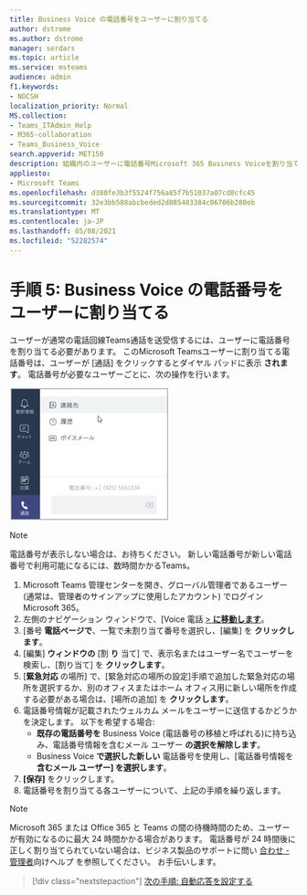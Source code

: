 ```yaml
---
title: Business Voice の電話番号をユーザーに割り当てる
author: dstrome
ms.author: dstrome
manager: serdars
ms.topic: article
ms.service: msteams
audience: admin
f1.keywords:
- NOCSH
localization_priority: Normal
MS.collection:
- Teams_ITAdmin_Help
- M365-collaboration
- Teams_Business_Voice
search.appverid: MET150
description: 組織内のユーザーに電話番号Microsoft 365 Business Voiceを割り当てる方法について学習します。
appliesto:
- Microsoft Teams
ms.openlocfilehash: d380fe3b3f5524f756a85f7b51037a07cd8cfc45
ms.sourcegitcommit: 32e3bb588abcbeded2d885483384c06706b280eb
ms.translationtype: MT
ms.contentlocale: ja-JP
ms.lasthandoff: 05/08/2021
ms.locfileid: "52282574"
---
```

# <a name="step-5-assign-business-voice-phone-numbers-to-your-users"></a>手順 5: Business Voice の電話番号をユーザーに割り当てる

ユーザーが通常の電話回線Teams通話を送受信するには、ユーザーに電話番号を割り当てる必要があります。 このMicrosoft Teamsユーザーに割り当てる電話番号は、ユーザーが [通話] をクリックするとダイヤル パッドに表示 **されます**。 電話番号が必要なユーザーごとに、次の操作を行います。

![ユーザーの電話番号が [Teams] に表示されます。](../media/teams-phone-number.png)

> [!NOTE]
> 電話番号が表示しない場合は、お待ちください。 新しい電話番号が新しい電話番号で利用可能になるには、数時間かかるTeams。

1. Microsoft Teams 管理センターを開き、グローバル管理者であるユーザー (通常は、管理者のサインアップに使用したアカウント) でログインMicrosoft 365。
1. 左側のナビゲーション ウィンドウで、[Voice 電話 <a href="https://admin.teams.microsoft.com/phone-numbers" target="_blank">  >  **に移動します**</a>。
1. [番号 **電話ページで**、一覧で未割り当て番号を選択し、[編集] を **クリックします**。  
1. [編集] **ウィンドウの** [割 **り** 当て] で、表示名またはユーザー名でユーザーを検索し、[割り当て] を **クリックします**。
1. [**緊急対応** の場所] で、[緊急対応の場所の設定][](set-up-emergency-locations.md)手順で追加した緊急対応の場所を選択するか、別のオフィスまたはホーム オフィス用に新しい場所を作成する必要がある場合は、[場所の追加] を **クリックします**。
1. 電話番号情報が記載されたウェルカム メールをユーザーに送信するかどうかを決定します。 以下を希望する場合:
    - **既存の電話番号を** Business Voice (電話番号の移植と呼ばれる)に持ち込み、電話番号情報を含むメール ユーザー **の選択を解除します**。
    - Business Voice **で選択した新しい** 電話番号を使用し、[電話番号情報を **含むメール ユーザー] を選択します**。
1. **[保存]** をクリックします。
1. 電話番号を割り当てる各ユーザーについて、上記の手順を繰り返します。

> [!NOTE]
> Microsoft 365 または Office 365 と Teams の間の待機時間のため、ユーザーが有効になるのに最大 24 時間かかる場合があります。 電話番号が 24 時間後に正しく割り当てられていない場合は、ビジネス製品のサポートに問い [合わせ - 管理者](/microsoft-365/admin/contact-support-for-business-products)向けヘルプ を参照してください。 お手伝いします。

> [!div class="nextstepaction"]
> [次の手順: 自動応答を設定する](set-up-auto-attendant.md?tabs=general-info#steps)
